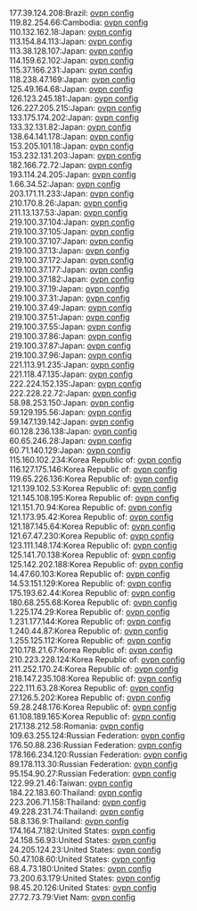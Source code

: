 177.39.124.208:Brazil: [ovpn config](vpn/177_39_124_208.ovpn)  
119.82.254.66:Cambodia: [ovpn config](vpn/119_82_254_66.ovpn)  
110.132.162.18:Japan: [ovpn config](vpn/110_132_162_18.ovpn)  
113.154.84.113:Japan: [ovpn config](vpn/113_154_84_113.ovpn)  
113.38.128.107:Japan: [ovpn config](vpn/113_38_128_107.ovpn)  
114.159.62.102:Japan: [ovpn config](vpn/114_159_62_102.ovpn)  
115.37.166.231:Japan: [ovpn config](vpn/115_37_166_231.ovpn)  
118.238.47.169:Japan: [ovpn config](vpn/118_238_47_169.ovpn)  
125.49.164.68:Japan: [ovpn config](vpn/125_49_164_68.ovpn)  
126.123.245.181:Japan: [ovpn config](vpn/126_123_245_181.ovpn)  
126.227.205.215:Japan: [ovpn config](vpn/126_227_205_215.ovpn)  
133.175.174.202:Japan: [ovpn config](vpn/133_175_174_202.ovpn)  
133.32.131.82:Japan: [ovpn config](vpn/133_32_131_82.ovpn)  
138.64.141.178:Japan: [ovpn config](vpn/138_64_141_178.ovpn)  
153.205.101.18:Japan: [ovpn config](vpn/153_205_101_18.ovpn)  
153.232.131.203:Japan: [ovpn config](vpn/153_232_131_203.ovpn)  
182.166.72.72:Japan: [ovpn config](vpn/182_166_72_72.ovpn)  
193.114.24.205:Japan: [ovpn config](vpn/193_114_24_205.ovpn)  
1.66.34.52:Japan: [ovpn config](vpn/1_66_34_52.ovpn)  
203.171.11.233:Japan: [ovpn config](vpn/203_171_11_233.ovpn)  
210.170.8.26:Japan: [ovpn config](vpn/210_170_8_26.ovpn)  
211.13.137.53:Japan: [ovpn config](vpn/211_13_137_53.ovpn)  
219.100.37.104:Japan: [ovpn config](vpn/219_100_37_104.ovpn)  
219.100.37.105:Japan: [ovpn config](vpn/219_100_37_105.ovpn)  
219.100.37.107:Japan: [ovpn config](vpn/219_100_37_107.ovpn)  
219.100.37.13:Japan: [ovpn config](vpn/219_100_37_13.ovpn)  
219.100.37.172:Japan: [ovpn config](vpn/219_100_37_172.ovpn)  
219.100.37.177:Japan: [ovpn config](vpn/219_100_37_177.ovpn)  
219.100.37.182:Japan: [ovpn config](vpn/219_100_37_182.ovpn)  
219.100.37.19:Japan: [ovpn config](vpn/219_100_37_19.ovpn)  
219.100.37.31:Japan: [ovpn config](vpn/219_100_37_31.ovpn)  
219.100.37.49:Japan: [ovpn config](vpn/219_100_37_49.ovpn)  
219.100.37.51:Japan: [ovpn config](vpn/219_100_37_51.ovpn)  
219.100.37.55:Japan: [ovpn config](vpn/219_100_37_55.ovpn)  
219.100.37.86:Japan: [ovpn config](vpn/219_100_37_86.ovpn)  
219.100.37.87:Japan: [ovpn config](vpn/219_100_37_87.ovpn)  
219.100.37.96:Japan: [ovpn config](vpn/219_100_37_96.ovpn)  
221.113.91.235:Japan: [ovpn config](vpn/221_113_91_235.ovpn)  
221.118.47.135:Japan: [ovpn config](vpn/221_118_47_135.ovpn)  
222.224.152.135:Japan: [ovpn config](vpn/222_224_152_135.ovpn)  
222.228.22.72:Japan: [ovpn config](vpn/222_228_22_72.ovpn)  
58.98.253.150:Japan: [ovpn config](vpn/58_98_253_150.ovpn)  
59.129.195.56:Japan: [ovpn config](vpn/59_129_195_56.ovpn)  
59.147.139.142:Japan: [ovpn config](vpn/59_147_139_142.ovpn)  
60.128.236.138:Japan: [ovpn config](vpn/60_128_236_138.ovpn)  
60.65.246.28:Japan: [ovpn config](vpn/60_65_246_28.ovpn)  
60.71.140.129:Japan: [ovpn config](vpn/60_71_140_129.ovpn)  
115.160.102.234:Korea Republic of: [ovpn config](vpn/115_160_102_234.ovpn)  
116.127.175.146:Korea Republic of: [ovpn config](vpn/116_127_175_146.ovpn)  
119.65.226.136:Korea Republic of: [ovpn config](vpn/119_65_226_136.ovpn)  
121.139.102.53:Korea Republic of: [ovpn config](vpn/121_139_102_53.ovpn)  
121.145.108.195:Korea Republic of: [ovpn config](vpn/121_145_108_195.ovpn)  
121.151.70.94:Korea Republic of: [ovpn config](vpn/121_151_70_94.ovpn)  
121.173.95.42:Korea Republic of: [ovpn config](vpn/121_173_95_42.ovpn)  
121.187.145.64:Korea Republic of: [ovpn config](vpn/121_187_145_64.ovpn)  
121.67.47.230:Korea Republic of: [ovpn config](vpn/121_67_47_230.ovpn)  
123.111.148.174:Korea Republic of: [ovpn config](vpn/123_111_148_174.ovpn)  
125.141.70.138:Korea Republic of: [ovpn config](vpn/125_141_70_138.ovpn)  
125.142.202.188:Korea Republic of: [ovpn config](vpn/125_142_202_188.ovpn)  
14.47.60.103:Korea Republic of: [ovpn config](vpn/14_47_60_103.ovpn)  
14.53.151.129:Korea Republic of: [ovpn config](vpn/14_53_151_129.ovpn)  
175.193.62.44:Korea Republic of: [ovpn config](vpn/175_193_62_44.ovpn)  
180.68.255.68:Korea Republic of: [ovpn config](vpn/180_68_255_68.ovpn)  
1.225.174.29:Korea Republic of: [ovpn config](vpn/1_225_174_29.ovpn)  
1.231.177.144:Korea Republic of: [ovpn config](vpn/1_231_177_144.ovpn)  
1.240.44.87:Korea Republic of: [ovpn config](vpn/1_240_44_87.ovpn)  
1.255.125.112:Korea Republic of: [ovpn config](vpn/1_255_125_112.ovpn)  
210.178.21.67:Korea Republic of: [ovpn config](vpn/210_178_21_67.ovpn)  
210.223.228.124:Korea Republic of: [ovpn config](vpn/210_223_228_124.ovpn)  
211.252.170.24:Korea Republic of: [ovpn config](vpn/211_252_170_24.ovpn)  
218.147.235.108:Korea Republic of: [ovpn config](vpn/218_147_235_108.ovpn)  
222.111.63.28:Korea Republic of: [ovpn config](vpn/222_111_63_28.ovpn)  
27.126.5.202:Korea Republic of: [ovpn config](vpn/27_126_5_202.ovpn)  
59.28.248.176:Korea Republic of: [ovpn config](vpn/59_28_248_176.ovpn)  
61.108.189.165:Korea Republic of: [ovpn config](vpn/61_108_189_165.ovpn)  
217.138.212.58:Romania: [ovpn config](vpn/217_138_212_58.ovpn)  
109.63.255.124:Russian Federation: [ovpn config](vpn/109_63_255_124.ovpn)  
176.50.88.236:Russian Federation: [ovpn config](vpn/176_50_88_236.ovpn)  
178.166.234.120:Russian Federation: [ovpn config](vpn/178_166_234_120.ovpn)  
89.178.113.30:Russian Federation: [ovpn config](vpn/89_178_113_30.ovpn)  
95.154.90.27:Russian Federation: [ovpn config](vpn/95_154_90_27.ovpn)  
122.99.21.46:Taiwan: [ovpn config](vpn/122_99_21_46.ovpn)  
184.22.183.60:Thailand: [ovpn config](vpn/184_22_183_60.ovpn)  
223.206.71.158:Thailand: [ovpn config](vpn/223_206_71_158.ovpn)  
49.228.231.74:Thailand: [ovpn config](vpn/49_228_231_74.ovpn)  
58.8.136.9:Thailand: [ovpn config](vpn/58_8_136_9.ovpn)  
174.164.7.182:United States: [ovpn config](vpn/174_164_7_182.ovpn)  
24.158.56.93:United States: [ovpn config](vpn/24_158_56_93.ovpn)  
24.205.124.23:United States: [ovpn config](vpn/24_205_124_23.ovpn)  
50.47.108.60:United States: [ovpn config](vpn/50_47_108_60.ovpn)  
68.4.73.180:United States: [ovpn config](vpn/68_4_73_180.ovpn)  
73.200.63.179:United States: [ovpn config](vpn/73_200_63_179.ovpn)  
98.45.20.126:United States: [ovpn config](vpn/98_45_20_126.ovpn)  
27.72.73.79:Viet Nam: [ovpn config](vpn/27_72_73_79.ovpn)  
